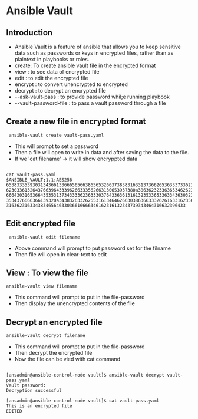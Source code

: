 # Ansible Vault

## Introduction

- Ansible Vault is a feature of ansible that allows you to keep sensitive data such as passwords or keys in encrypted files, rather than as plaintext in playbooks or roles.
- create: To create ansible vault file in the encrypted format
- view : to see data of encrypted file
- edit : to edit the encrypted file 
- encrypt : to convert unencrypted to encrypted
- decrypt : to decrypt an encrypted file
- --ask-vault-pass : to provide password whil;e running playbook
- --vault-password-file : to pass a vault password through a file

## Create a new file in encrypted format

` ansible-vault create vault-pass.yaml` 

- This will prompt to set a password
- Then a file will open to write in data and after saving the data to the file.
- If we 'cat filename' -> it will show encryppted data
  
```console

cat vault-pass.yaml
$ANSIBLE_VAULT;1.1;AES256
65383335393031343661336665656638656532663738383163313736626536333733623533356162
6230336132643766396433396266333562663130653937380a386362323363653462623739653462
66643031653664353531373433336236333037643363613161323533653363343630323138623861
3534376666366139320a343832633262653161346462663038636633326261633162356238653165
31636231633438346564633036616666346162316132343739343464316632396433
```

## Edit encrypted file

` ansible-vault edit filename`

- Above command will prompt to put password set for the filname
- Then file will open in clear-text to edit

## View : To view the file

`ansible-vault view filename`

- This command will prompt to put in the file-password
- Then display the unencrypted contents of the file

## Decrypt an encrypted file

` ansible-vault decrypt filename `

- This command will prompt to put in the file-password
- Then decrypt the encrypted file
- Now the file can be vied with cat command
```console

[ansadmin@ansible-control-node vault]$ ansible-vault decrypt vault-pass.yaml
Vault password:
Decryption successful

[ansadmin@ansible-control-node vault]$ cat vault-pass.yaml
This is an encrypted file
EDITED


```